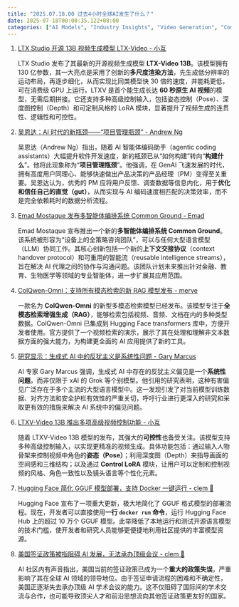 ```yaml
---
title: "2025.07.18.00 过去4小时全球AI发生了什么？"
date: 2025-07-18T00:00:35.122+08:00
categories: ["AI Models", "Industry Insights", "Video Generation", "Community"]
---
```


1. [LTX Studio 开源 13B 视频生成模型 LTX-Video - 小互](https://x.com/imxiaohu/status/1945840697560756393)

   LTX Studio 发布了其最新的开源视频生成模型 **LTX-Video 13B**。该模型拥有 130 亿参数，其一大亮点是采用了创新的**多尺度渲染方法**，先生成低分辨率的运动布局，再逐步细化，从而实现比同类模型快 30 倍的速度，并能耗更低，可在消费级 GPU 上运行。LTXV 是首个能生成长达 **60 秒原生 AI 视频**的模型，无需后期拼接。它还支持多种高级控制输入，包括姿态控制（Pose）、深度图控制（Depth）和可定制风格的 LoRA 模块，显著提升了视频生成的连贯性、逻辑性和可控性。

2. [吴恩达：AI 时代的新瓶颈——“项目管理瓶颈” - Andrew Ng](https://x.com/AndrewYNg/status/1945857915379736627)

   吴恩达（Andrew Ng）指出，随着 AI 智能体编码助手（agentic coding assistants）大幅提升软件开发速度，新的瓶颈已从“如何构建”转向“**构建什么**”。他将此现象称为“**项目管理瓶颈**”。他强调，在 GenAI 飞速发展的时代，拥有高度用户同理心、能够快速做出产品决策的产品经理（PM）变得至关重要。吴恩达认为，优秀的 PM 应将用户反馈、调查数据等信息内化，用于**优化和信任自己的直觉（gut）**，从而实现与 AI 编码速度相匹配的决策效率，而不是完全依赖耗时的数据分析流程。

3. [Emad Mostaque 发布多智能体编排系统 Common Ground - Emad](https://x.com/EMostaque/status/1945854320798273718)

   Emad Mostaque 宣布推出一个新的**多智能体编排系统 Common Ground**。该系统被形容为“设备上的全策略咨询团队”，可以与任何大型语言模型（LLM）协同工作。其核心创新包括一个新的**上下文交接协议**（context handover protocol）和可重用的智能流（reusable intelligence streams），旨在解决 AI 代理之间的协作与沟通问题。该团队计划未来推出针对金融、教育、生物医学等领域的专业智能体，进一步扩展其应用范围。

4. [ColQwen-Omni：支持所有模态检索的新 RAG 模型发布 - merve](https://x.com/mervenoyann/status/1945862039022207386)

   一款名为 **ColQwen-Omni** 的新型多模态检索模型已经发布。该模型专注于**全模态检索增强生成（RAG）**，能够检索包括视频、音频、文档在内的多种类型数据。ColQwen-Omni 已集成到 Hugging Face transformers 库中，方便开发者使用。官方提供了一个视频检索的演示，展示了其在处理和理解非文本数据方面的强大能力，为构建更全面的 AI 应用提供了新的工具。

5. [研究显示：生成式 AI 中的反犹主义是系统性问题 - Gary Marcus](https://x.com/GaryMarcus/status/1945865010892435862)

   AI 专家 Gary Marcus 强调，生成式 AI 中存在的反犹主义偏见是一个**系统性问题**，而非仅限于 xAI 的 Grok 等个别模型。他引用的研究表明，这种有害偏见广泛存在于多个主流的大型语言模型中。这一发现引发了对当前模型训练数据、对齐方法和安全护栏有效性的严重关切，呼吁行业进行更深入的研究和采取更有效的措施来解决 AI 系统中的偏见问题。

6. [LTXV-Video 13B 推出多项高级视频控制功能 - 小互](https://x.com/imxiaohu/status/1945840703176884597)

   随着 LTXV-Video 13B 模型的发布，其强大的**可控性**也备受关注。该模型支持多种高级控制输入，以实现更精准的视频生成。具体功能包括：通过输入人物骨架来控制视频中角色的**姿态（Pose）**；利用深度图（Depth）来指导画面的空间感和三维结构；以及通过 **Control LoRA** 模块，让用户可以定制和控制视频的风格、角色一致性以及镜头语言等个性化元素。

7. [Hugging Face 简化 GGUF 模型部署，支持 Docker 一键运行 - clem 🤗](https://x.com/ClementDelangue/status/1945832150915232035)

   Hugging Face 宣布了一项重大更新，极大地简化了 GGUF 格式模型的部署流程。现在，开发者可以直接使用**一行 `docker run` 命令**，运行 Hugging Face Hub 上的超过 10 万个 GGUF 模型。此举降低了本地运行和测试开源语言模型的技术门槛，使开发者和研究人员能够更便捷地利用社区提供的丰富模型资源。

8. [美国签证政策被指阻碍 AI 发展，无法承办顶级会议 - clem 🤗](https://x.com/ClementDelangue/status/1945824425506398677)

   AI 社区内有声音指出，美国当前的签证政策已成为一个**重大的政策失误**，严重影响了其在全球 AI 领域的领导地位。由于签证申请流程的困难和不确定性，美国正逐渐失去承办顶级 AI 学术会议的能力。这不仅阻碍了国际间的学术交流与合作，也可能导致顶尖人才和前沿思想流向其他签证政策更友好的国家。